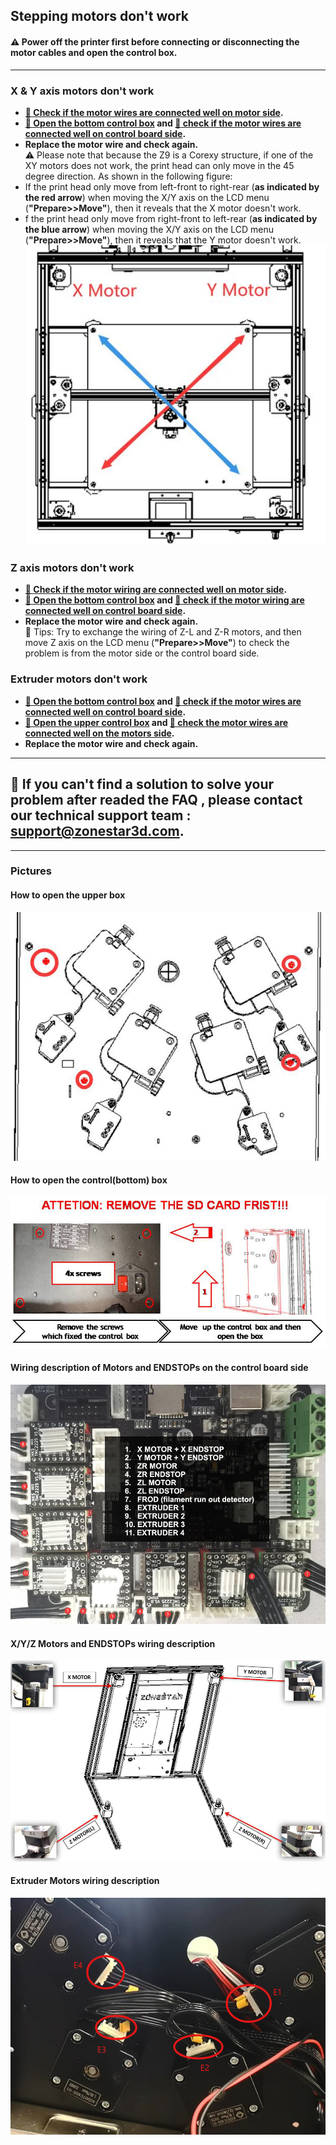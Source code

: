 ## Stepping motors don't work
#### :warning: Power off the printer first before connecting or disconnecting the motor cables and open the control box.

-----
### X & Y axis motors don't work
- **[:art: Check if the motor wires are connected well on motor side](XYZMotors_wiring.jpg).**
- **[:art: Open the bottom control box](../How_to_open_the_control_box.jpg) and [:art: check if the motor wires are connected well on control board side](MotorENDSTOP_wiring.jpg).**
- **Replace the motor wire and check again.**   
:warning: Please note that because the Z9 is a Corexy structure, if one of the XY motors does not work, the print head can only move in the 45 degree direction. As shown in the following figure:
- If the print head only move from left-front to right-rear (**as indicated by the red arrow**) when moving the X/Y axis on the LCD menu (**"Prepare>>Move"**), then it reveals that the X motor doesn't work. 
- f the print head only move from right-front to left-rear (**as indicated by the blue arrow**) when moving the X/Y axis on the LCD menu (**"Prepare>>Move"**), then it reveals that the Y motor doesn't work.   
![](./XYMotor_Issue.jpg)
 
### Z axis motors don't work
- **[:art: Check if the motor wiring are connected well on motor side](XYZMotors_wiring.jpg).**
- **[:art: Open the bottom control box](../How_to_open_the_control_box.jpg) and [:art: check if the motor wiring are connected well on control board side](MotorENDSTOP_wiring.jpg).**
- **Replace the motor wire and check again.**   
:star2: Tips: Try to exchange the wiring of Z-L and Z-R motors, and then move Z axis on the LCD menu (**"Prepare>>Move"**) to check the problem is from the motor side or the control board side.

### Extruder motors don't work
- **[:art: Open the bottom control box](../How_to_open_the_control_box.jpg) and [:art: check if the motor wires are connected well on control board side](MotorENDSTOP_wiring.jpg).**
- **[:art: Open the upper control box](../Upper_box_mounted_screws.jpg) and [:art: check the motor wires are connected well on the motors side](ExtruderMotors_wiring.jpg).**
- **Replace the motor wire and check again.**   

-----
## :email: If you can't find a solution to solve your problem after readed the FAQ , please contact our technical support team : support@zonestar3d.com.

-----
### Pictures
#### How to open the upper box
![](../Upper_box_mounted_screws.jpg)
#### How to open the control(bottom) box 
![](../How_to_open_the_control_box.jpg)
#### Wiring description of Motors and ENDSTOPs on the control board side
![](MotorENDSTOP_wiring.jpg)
#### X/Y/Z Motors and ENDSTOPs wiring description
![](XYZMotors_wiring.jpg)
#### Extruder Motors wiring description
![](ExtruderMotors_wiring.jpg)